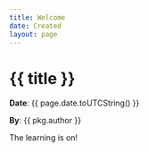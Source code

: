 ```yaml
---
title: Welcome
date: Created
layout: page
---
```



# {{ title }}
**Date**: {{ page.date.toUTCString() }}

**By**: {{ pkg.author }}

The learning is on!
